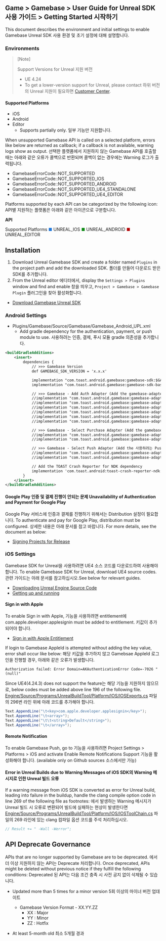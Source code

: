 ## Game > Gamebase > User Guide for Unreal SDK 사용 가이드 > Getting Started 시작하기

This document describes the environment and initial settings to enable Gamebase Unreal SDK 사용 환경 및 초기 설정에 대해 설명합니다.

### Environments

> [Note] 
>
> Support Versions for Unreal 지원 버전
>
> * UE 4.24
> * To get a lower-version support for Unreal, please contact 하위 버전의 Unreal 지원이 필요하면 [Customer Center](https://toast.com/support/inquiry).

#### Supported Platforms

* iOS
* Android
* Editor
    * Supports partially only. 일부 기능만 지원합니다.

When unsupported Gamebase API is called on a selected platform, errors like below are returned as callback; if a callback is not available, warning logs show as output.  선택한 플랫폼에서 지원하지 않는 Gamebase API를 호출할 때는 아래와 같은 오류가 콜백으로 반환되며 콜백이 없는 경우에는 Warning 로그가 출력됩니다.

* GamebaseErrorCode::NOT_SUPPORTED
* GamebaseErrorCode::NOT_SUPPORTED_IOS
* GamebaseErrorCode::NOT_SUPPORTED_ANDROID
* GamebaseErrorCode::NOT_SUPPORTED_UE4_STANDALONE
* GamebaseErrorCode::NOT_SUPPORTED_UE4_EDITOR

Platforms supported by each API can be categorized by the following icon: API별 지원하는 플랫폼은 아래와 같은 아이콘으로 구분합니다.

**API**

Supported Platforms
<span style="color:#1D76DB; font-size: 10pt">■</span> UNREAL_IOS
<span style="color:#0E8A16; font-size: 10pt">■</span> UNREAL_ANDROID
<span style="color:#B60205; font-size: 10pt">■</span> UNREAL_EDITOR

## Installation

1. Download Unreal Gamebase SDK and create a folder named `Plugins` in the project path and add the downloaded SDK.  폴더를 만들어 다운로드 받은 SDK를 추가합니다.
2. From the Unreal editor 에디터에서, display the `Settings > Plugins` window and find and enable  창을 띄우고, `Project > Gamebase > Gamebase Plugin` 플러그인을 찾아 활성화합니다.

* [Download Gamebase Unreal SDK](/Download/#game-gamebase)

### Android Settings

* Plugins/Gamebase/Source/Gamebase/Gamebase_Android_UPL.xml
    * Add gradle dependency for the authentication, payment, or push module to use.  사용하려는 인증, 결제, 푸시 모듈 gradle 의존성을 추가합니다.

```xml
<buildGradleAdditions>
    <insert>
        dependencies {
            // >>> Gamebase Version
            def GAMEBASE_SDK_VERSION = 'x.x.x'

            implementation "com.toast.android.gamebase:gamebase-sdk:$GAMEBASE_SDK_VERSION"
            implementation "com.toast.android.gamebase:gamebase-sdk-base:$GAMEBASE_SDK_VERSION"

            // >>> Gamebase - Add Auth Adapter (Add the gamebase-adapter-auth module of each IdP for the gradle dependency 의존성에 추가합니다.)
            //implementation "com.toast.android.gamebase:gamebase-adapter-auth-facebook:$GAMEBASE_SDK_VERSION"
            //implementation "com.toast.android.gamebase:gamebase-adapter-auth-google:$GAMEBASE_SDK_VERSION"
            //implementation "com.toast.android.gamebase:gamebase-adapter-auth-line:$GAMEBASE_SDK_VERSION"
            //implementation "com.toast.android.gamebase:gamebase-adapter-auth-naver:$GAMEBASE_SDK_VERSION"
            //implementation "com.toast.android.gamebase:gamebase-adapter-auth-payco:$GAMEBASE_SDK_VERSION"
            //implementation "com.toast.android.gamebase:gamebase-adapter-auth-twitter:$GAMEBASE_SDK_VERSION"

            // >>> Gamebase - Select Purchase Adapter (Add the gamebase-adapter-purchase module of the market to use for the gradle dependency.)
            //implementation "com.toast.android.gamebase:gamebase-adapter-purchase-google:$GAMEBASE_SDK_VERSION"
            //implementation "com.toast.android.gamebase:gamebase-adapter-purchase-onestore:$GAMEBASE_SDK_VERSION"

            // >>> Gamebase - Select Push Adapter (Add the 사용하려는 Push의 gamebase-adapter-purchase module of the push to use for the gradle dependency.)
            //implementation "com.toast.android.gamebase:gamebase-adapter-push-fcm:$GAMEBASE_SDK_VERSION"
            //implementation "com.toast.android.gamebase:gamebase-adapter-push-tencent:$GAMEBASE_SDK_VERSION"

            // Add the TOAST Crash Reporter for NDK dependency
            implementation 'com.toast.android:toast-crash-reporter-ndk:0.21.0'
        }
    </insert>
</buildGradleAdditions>
```

#### Google Play 인증 및 결제 진행이 안되는 문제 Unavailability of Authentication and Payment for Google Play 

Google Play 서비스에 인증과 결제를 진행하기 위해서는 Distribution 설정이 필요합니다. To authenticate and pay for Google Play, distribution must be configured. 
상세한 내용은 아래 문서를 참고 바랍니다. For more details, see the document as below: 

* [Signing Projects for Release](https://docs.unrealengine.com/en-US/Platforms/Mobile/Android/DistributionSigning/index.html)

### iOS Settings

Gamebase SDK for Unreal을 사용하려면 UE4 소스 코드를 다운로드하여 사용해야 합니다. To enable Gamebase SDK for Unreal, download UE4 source codes. 
관련 가이드는 아래 문서를 참고하십시오.See below for relevant guides. 

* [Downloading Unreal Engine Source Code](https://docs.unrealengine.com/en-US/GettingStarted/DownloadingUnrealEngine/index.html)
* [Getting up and running](https://github.com/EpicGames/UnrealEngine#getting-up-and-running)

#### Sign in with Apple

To enable Sign in with Apple,  기능을 사용하려면 entitlement에 com.apple.developer.applesignin must be added to entitlement.  키값이 추가되어야 합니다.

* [Sign in with Apple Entitlement](https://developer.apple.com/documentation/bundleresources/entitlements/com_apple_developer_applesignin)

If login to Gamebase AppleId is attempted without adding the key value, error shall occur like below:   해당 키값을 추가하지 않고 Gamebsae AppleId 로그인을 진행할 경우, 아래와 같은 오류가 발생합니다.

```
Authorization failed: Error Domain=AKAuthenticationError Code=-7026 "(null)"

```

Since UE4(4.24.3) does not support the feature는 해당 기능을 지원하지 않으므로, below codes must be added above line 196 of the following file.  [Engine/Source/Programs/UnrealBuildTool/Platform/IOS/IOSExports.cs](https://github.com/EpicGames/UnrealEngine/blob/release/Engine/Source/Programs/UnrealBuildTool/Platform/IOS/IOSExports.cs) 파일의 296번 라인 위에 아래 코드를 추가해야 합니다.

```cs
Text.AppendLine("\t<key>com.apple.developer.applesignin</key>");
Text.AppendLine("\t<array>");
Text.AppendLine("\t\t<string>Default</string>");
Text.AppendLine("\t</array>");
```

#### Remote Notification

To enable Gamebase Push, go to 기능을 사용하려면 Project Settings > Platforms > iOS and activate Enable Remote Notifications Support 기능을 활성화해야 합니다. (available only on Github sources 소스에서만 가능)

#### Error in Unreal Builds due to Warning Messages of iOS SDK의 Warning 메시지로 인한 Unreal 빌드 오류

If a warning message from iOS SDK is converted as error for Unreal build, leading into failure in the buildup, handle the clang compile option code in line 269 of the following file as footnotes: 에서 발생하는 Warning 메시지가 Unreal 빌드 시 오류로 변환되어 빌드에 실패하는 현상이 발생한다면 [Engine/Source/Programs/UnrealBuildTool/Platform/IOS/IOSToolChain.cs](https://github.com/EpicGames/UnrealEngine/blob/release/Engine/Source/Programs/UnrealBuildTool/Platform/IOS/IOSToolChain.cs) 파일의 269 라인에 있는 clang 컴파일 옵션 코드를 주석 처리하십시오.

```cs
// Result += " -Wall -Werror";
```

## API Deprecate Governance

APIs that are no longer supported by Gamebase are to be deprecated. 에서 더 이상 지원하지 않는 API는 Deprecate 처리합니다.
Once deprecated, APIs might be deleted without previous notice if they fulfill the following conditions: Deprecated 된 API는 다음 조건 충족 시 사전 공지 없이 삭제될 수 있습니다.

* Updated more than 5 times for a minor version 5회 이상의 마이너 버전 업데이트
	* Gamebase Version Format - XX.YY.ZZ
		* XX : Major
		* YY : Minor
		* ZZ : Hotfix

* At least 5-month old 최소 5개월 경과
